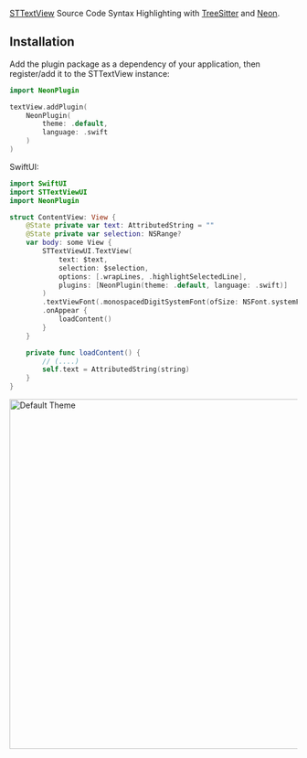 [STTextView](https://github.com/krzyzanowskim/STTextView) Source Code Syntax Highlighting with [TreeSitter](https://tree-sitter.github.io/tree-sitter/) and [Neon](https://github.com/ChimeHQ/Neon).

## Installation

Add the plugin package as a dependency of your application, then register/add it to the STTextView instance:

```swift
import NeonPlugin

textView.addPlugin(
    NeonPlugin(
        theme: .default,
        language: .swift
    )
)
```

SwiftUI:
```swift
import SwiftUI
import STTextViewUI
import NeonPlugin

struct ContentView: View {
    @State private var text: AttributedString = ""
    @State private var selection: NSRange?
    var body: some View {
        STTextViewUI.TextView(
            text: $text,
            selection: $selection,
            options: [.wrapLines, .highlightSelectedLine],
            plugins: [NeonPlugin(theme: .default, language: .swift)]
        )
        .textViewFont(.monospacedDigitSystemFont(ofSize: NSFont.systemFontSize, weight: .regular))
        .onAppear {
            loadContent()
        }
    }

    private func loadContent() {
        // (....)
        self.text = AttributedString(string)
    }
}
```

<img width="612" alt="Default Theme" src="https://github.com/krzyzanowskim/STTextView-Plugin-Neon/assets/758033/03c35889-da7f-48c1-8982-77430eb69a20">

